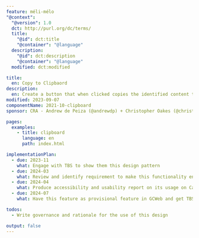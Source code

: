 ```yaml
---
feature: méli-mélo
"@context":
  "@version": 1.0
  dct: http://purl.org/dc/terms/
  title:
    "@id": dct:title
    "@container": "@language"
  description:
    "@id": dct:description
    "@container": "@language"
  modified: dct:modified

title:
  en: Copy to Clipbaord
description:
  en: Create a button that when clicked copies the identified content to the clipboard.
modified: 2023-09-07
componentName: 2021-10-clipboard
sponsor: CRA - Andrew de Peiza (@andrewdp) + Christopher Oakes (@christopher-o)

pages:
  examples:
    - title: clipboard
      language: en
      path: index.html

implementationPlan:
  - due: 2023-11
    what: Engage with TBS to show them this design pattern
  - due: 2024-03
    what: Review and identify requirement to make this functionality enterprise ready
  - due: 2024-04
    what: Produce accessibility and usability report on its usage on Canada.ca
  - due: 2024-07
    what: Have this feature as provisional feature in GCWeb and get TBS to publish guidance on how to use it.

todos:
  - Write governance and rationale for the use of this design

output: false
---
```

